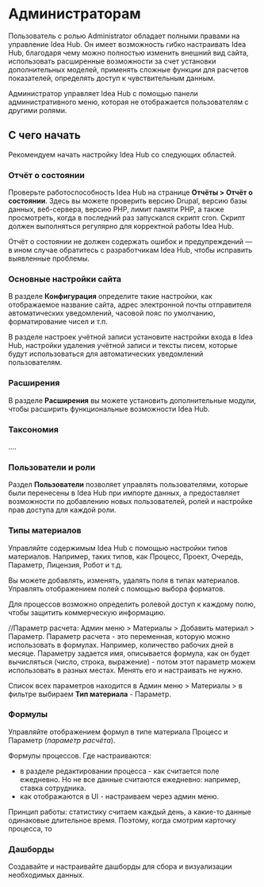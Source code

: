 # Администраторам

Пользователь с ролью Administrator обладает полными правами на управление Idea Hub. Он имеет возможность гибко настраивать Idea Hub, благодаря чему можно полностью изменить внешний вид сайта, использовать расширенные возможности за счет установки дополнительных моделей, применять сложные функции для расчетов показателей, определять доступ к чувствительным данным.

Администратор управляет Idea Hub с помощью панели административного меню, которая не отображается пользователям с другими ролями.

## С чего начать

Рекомендуем начать настройку Idea Hub со следующих областей.

### Отчёт о состоянии

Проверьте работоспособность Idea Hub на странице **Отчёты > Отчёт о состоянии**. Здесь вы можете проверить версию Drupal, версию базы данных, веб-сервера, версию PHP, лимит памяти PHP, а также просмотреть, когда в последний раз запускался скрипт cron. Скрипт должен выполняться регулярно для корректной работы Idea Hub. 

Отчёт о состоянии не должен содержать ошибок и предупреждений — в ином случае обратитесь с разработчикам Idea Hub, чтобы исправить выявленные проблемы. 

### Основные настройки сайта

В разделе **Конфигурация** определите такие настройки, как отображаемое название сайта, адрес электронной почты отправителя автоматических уведомлений, часовой пояс по умолчанию, форматирование чисел и т.п.

В разделе настроек учётной записи установите настройки входа в Idea Hub, настройки удаления учётной записи и тексты писем, которые будут использоваться для автоматических уведомлений пользователям.

### Расширения 

В разделе **Расширения** вы можете установить дополнительные модули, чтобы расширить функциональные возможности Idea Hub.

### Таксономия

....

### Пользователи и роли 

Раздел **Пользователи** позволяет управлять пользователями, которые были перенесены в Idea Hub при импорте данных, а предоставляет возможности по добавлению новых пользователей, ролей и настройке прав доступа для каждой роли.

### Типы материалов

Управляйте содержимым Idea Hub с помощью настройки типов материалов. Например, таких типов, как Процесс, Проект, Очередь, Параметр, Лицензия, Робот и т.д.

Вы можете добавлять, изменять, удалять поля в типах материалов. Управлять отображением полей с помощью выбора форматов.

Для процессов возможно определить ролевой доступ к каждому полю, чтобы защитить коммерческую информацию.

//Параметр расчета: Админ меню > Материалы > Добавить материал > Параметр. Параметр расчета - это переменная, которую можно использовать в формулах. Например, количество рабочих дней в месяце. Параметру задается имя, описывается формула, как он будет вычисляться (число, строка, выражение) - потом этот параметр можем использовать в разных местах. Менять его и настраивать не нужно. 

Список всех параметров находится в Админ меню > Материалы > в фильтре выбираем **Тип материала** - Параметр.

### Формулы 
Управляйте отображением формул в типе материала Процесс и Параметр (*параметр расчёта*).

Формулы процессов. Где настраиваются:
* в разделе редактировании процесса - как считается поле ежедневно. Но не все данные считаются ежедневно: например, ставка сотрудника. 
* как отображаются в UI - настраиваем через админ меню. 
 
Принцип работы:
статистику считаем каждый день, а какие-то данные одинаковые длительное время. Поэтому, когда смотрим карточку процесса, то 

### Дашборды

Создавайте и настраивайте дашборды для сбора и визуализации необходимых данных. 

